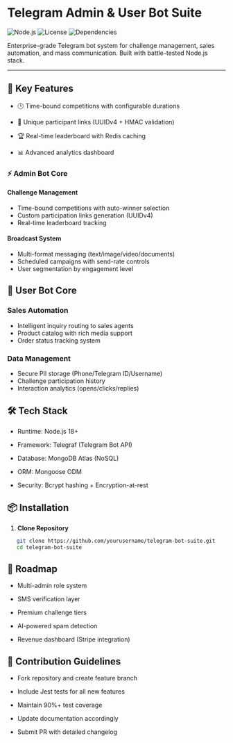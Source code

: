 # Telegram Admin & User Bot Suite 

![Node.js](https://img.shields.io/badge/Node.js-18%2B-green) 
![License](https://img.shields.io/badge/License-MIT-blue) 
![Dependencies](https://img.shields.io/badge/dependencies-telegraf%20|%20mongodb%20|%20mongoose-orange)

Enterprise-grade Telegram bot system for challenge management, sales automation, and mass communication. Built with battle-tested Node.js stack.

---

## 🚀 Key Features
+ 🕒 Time-bound competitions with configurable durations

+ 🔗 Unique participant links (UUIDv4 + HMAC validation)

+ 🏆 Real-time leaderboard with Redis caching

+ 📊 Advanced analytics dashboard
### ⚡ Admin Bot Core

#### Challenge Management
- Time-bound competitions with auto-winner selection
- Custom participation links generation (UUIDv4)
- Real-time leaderboard tracking

#### Broadcast System
- Multi-format messaging (text/image/video/documents)
- Scheduled campaigns with send-rate controls
- User segmentation by engagement level
## 👤 User Bot Core
### Sales Automation
- Intelligent inquiry routing to sales agents
- Product catalog with rich media support
- Order status tracking system

### Data Management
- Secure PII storage (Phone/Telegram ID/Username)
- Challenge participation history
- Interaction analytics (opens/clicks/replies)

## 🛠 Tech Stack
+ Runtime: Node.js 18+

+ Framework: Telegraf (Telegram Bot API)

+ Database: MongoDB Atlas (NoSQL)

+ ORM: Mongoose ODM

+ Security: Bcrypt hashing + Encryption-at-rest

## 📦 Installation

1. **Clone Repository**
```bash
   git clone https://github.com/yourusername/telegram-bot-suite.git
   cd telegram-bot-suite
 ```
## 🌟 Roadmap
+ Multi-admin role system

+ SMS verification layer

+ Premium challenge tiers

+ AI-powered spam detection

+ Revenue dashboard (Stripe integration)

## 🤝 Contribution Guidelines
+ Fork repository and create feature branch
+ Include Jest tests for all new features

+ Maintain 90%+ test coverage

+ Update documentation accordingly

+ Submit PR with detailed changelog
